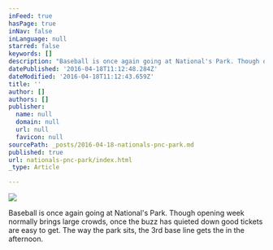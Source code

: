 ```yaml
---
inFeed: true
hasPage: true
inNav: false
inLanguage: null
starred: false
keywords: []
description: "Baseball is once again going at National's Park. Though opening week normally brings large crowds, once the buzz has quieted down good tickets are easy to get. The way the park sits, the 3rd base line gets the in the afternoon. "
datePublished: '2016-04-18T11:12:48.284Z'
dateModified: '2016-04-18T11:12:43.659Z'
title: ''
author: []
authors: []
publisher:
  name: null
  domain: null
  url: null
  favicon: null
sourcePath: _posts/2016-04-18-nationals-pnc-park.md
published: true
url: nationals-pnc-park/index.html
_type: Article

---
```

![](https://the-grid-user-content.s3-us-west-2.amazonaws.com/9c3e8e7b-87f1-4405-b230-bafa01259820.jpg)

Baseball is once again going at National's Park. Though opening week normally brings large crowds, once the buzz has quieted down good tickets are easy to get. The way the park sits, the 3rd base line gets the in the afternoon.